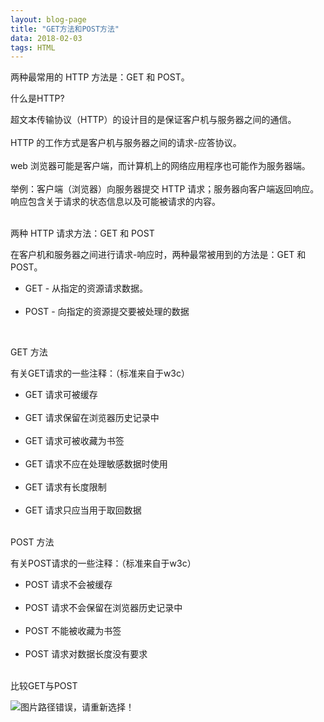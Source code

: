 ```yaml
---
layout: blog-page
title: "GET方法和POST方法"
data: 2018-02-03
tags: HTML
---
```

<p class="h1">两种最常用的 HTTP 方法是：GET 和 POST。</p>
<p class="h2">什么是HTTP?</p>
超文本传输协议（HTTP）的设计目的是保证客户机与服务器之间的通信。
<br><br>
HTTP 的工作方式是客户机与服务器之间的请求-应答协议。
<br><br>
web 浏览器可能是客户端，而计算机上的网络应用程序也可能作为服务器端。
<br><br>
举例：客户端（浏览器）向服务器提交 HTTP 请求；服务器向客户端返回响应。响应包含关于请求的状态信息以及可能被请求的内容。<br><br>

<p class="h2">两种 HTTP 请求方法：GET 和 POST</p>
在客户机和服务器之间进行请求-响应时，两种最常被用到的方法是：GET 和 POST。
<ul>
	<li><span style="family-weight:bold">GET</span> - 从指定的资源请求数据。</li><br>
	<li><span style="family-weight:bold">POST</span> - 向指定的资源提交要被处理的数据</li>
</ul>
<br>
<p class="h2">GET 方法</p>
<p>有关GET请求的一些注释：（标准来自于w3c）</p>
<p>
<ul>
<li>GET 请求可被缓存</li><br>
<li>GET 请求保留在浏览器历史记录中</li><br>
<li>GET 请求可被收藏为书签</li><br>
<li>GET 请求不应在处理敏感数据时使用</li><br>
<li>GET 请求有长度限制</li><br>
<li>GET 请求只应当用于取回数据</li><br>
</ul>
</p>
<p class="h2">POST 方法</p>
<p>有关POST请求的一些注释：（标准来自于w3c）</p>
<p>
<ul>
<li>POST 请求不会被缓存</li><br>
<li>POST 请求不会保留在浏览器历史记录中</li><br>
<li>POST 不能被收藏为书签</li><br>
<li>POST 请求对数据长度没有要求</li><br>
</ul>
</p>
<p class="h2">比较GET与POST</p>
<img src="/assets/GET和POST.png" alt="图片路径错误，请重新选择！">